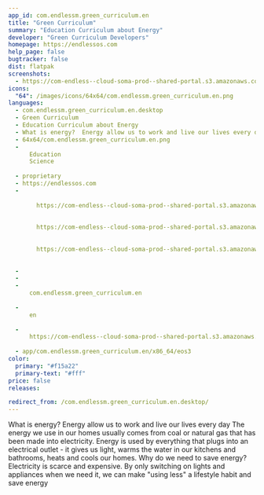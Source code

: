 ```yaml
---
app_id: com.endlessm.green_curriculum.en
title: "Green Curriculum"
summary: "Education Curriculum about Energy"
developer: "Green Curriculum Developers"
homepage: https://endlessos.com
help_page: false
bugtracker: false
dist: flatpak
screenshots:
  - https://com-endless--cloud-soma-prod--shared-portal.s3.amazonaws.com/app196.screenshots.78d6c25a-91b1-4848-9b5e-299d3b15135d.png
icons:
  "64": /images/icons/64x64/com.endlessm.green_curriculum.en.png
languages:
  - com.endlessm.green_curriculum.en.desktop
  - Green Curriculum
  - Education Curriculum about Energy
  - What is energy?  Energy allow us to work and live our lives every day  The energy we use in our homes usually comes from coal or natural gas that has been made into electricity. Energy is used by everything that plugs into an electrical outlet - it gives us light, warms the water in our kitchens and bathrooms, heats and cools our homes.  Why do we need to save energy?  Electricity is scarce and expensive. By only switching on lights and appliances when we need it, we can make "using less" a lifestyle habit and save energy
  - 64x64/com.endlessm.green_curriculum.en.png
  - 
      Education
      Science
    
  - proprietary
  - https://endlessos.com
  - 
      
        https://com-endless--cloud-soma-prod--shared-portal.s3.amazonaws.com/app196.screenshots.78d6c25a-91b1-4848-9b5e-299d3b15135d.png
      
      
        https://com-endless--cloud-soma-prod--shared-portal.s3.amazonaws.com/app196.screenshots.804ec9d1-a3bd-4a73-a8d7-08ad667293a5.png
      
      
        https://com-endless--cloud-soma-prod--shared-portal.s3.amazonaws.com/app196.screenshots.d985866e-fbd9-49ab-8103-7e1a5bccd429.png
      
    
  - 
  - 
  - 
      com.endlessm.green_curriculum.en
    
  - 
      en
    
  - 
      https://com-endless--cloud-soma-prod--shared-portal.s3.amazonaws.com/app196.appCenterThumbnail.ad8a9e22-8532-402f-8bf6-814cb2035e7f.jpg
    
  - app/com.endlessm.green_curriculum.en/x86_64/eos3
color:
  primary: "#f15a22"
  primary-text: "#fff"
price: false
releases:

redirect_from: /com.endlessm.green_curriculum.en.desktop/
---
```


<p>What is energy?  Energy allow us to work and live our lives every day  The energy we use in our homes usually comes from coal or natural gas that has been made into electricity. Energy is used by everything that plugs into an electrical outlet - it gives us light, warms the water in our kitchens and bathrooms, heats and cools our homes.  Why do we need to save energy?  Electricity is scarce and expensive. By only switching on lights and appliances when we need it, we can make "using less" a lifestyle habit and save energy</p>
